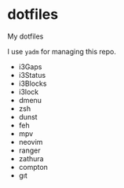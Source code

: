 # dotfiles
My dotfiles

I use `yadm` for managing this repo.

- i3Gaps
- i3Status
- i3Blocks
- i3lock
- dmenu
- zsh
- dunst
- feh
- mpv
- neovim
- ranger
- zathura
- compton
- gıt
